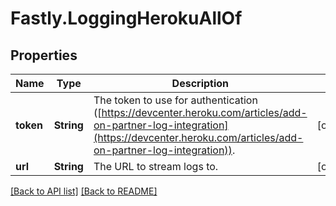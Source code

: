 # Fastly.LoggingHerokuAllOf

## Properties

Name | Type | Description | Notes
------------ | ------------- | ------------- | -------------
**token** | **String** | The token to use for authentication ([https://devcenter.heroku.com/articles/add-on-partner-log-integration](https://devcenter.heroku.com/articles/add-on-partner-log-integration)). | [optional] 
**url** | **String** | The URL to stream logs to. | [optional] 



[[Back to API list]](../../README.md#endpoints) [[Back to README]](../../README.md)
